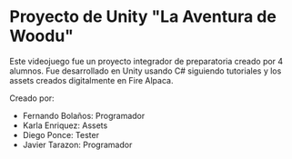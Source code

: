 # Proyecto de Unity "La Aventura de Woodu"

Este videojuego fue un proyecto integrador de preparatoria creado por 4 alumnos. Fue desarrollado en Unity usando C# siguiendo tutoriales y los assets creados digitalmente en Fire Alpaca.

Creado por:
- Fernando Bolaños: Programador
- Karla Enriquez: Assets
- Diego Ponce: Tester
- Javier Tarazon: Programador
